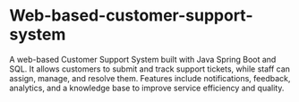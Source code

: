 # Web-based-customer-support-system
A web-based Customer Support System built with Java Spring Boot and SQL. It allows customers to submit and track support tickets, while staff can assign, manage, and resolve them. Features include notifications, feedback, analytics, and a knowledge base to improve service efficiency and quality.
